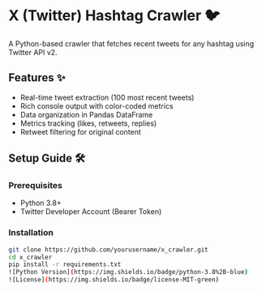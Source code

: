 # X (Twitter) Hashtag Crawler 🐦

A Python-based crawler that fetches recent tweets for any hashtag using Twitter API v2.

## Features ✨
- Real-time tweet extraction (100 most recent tweets)
- Rich console output with color-coded metrics
- Data organization in Pandas DataFrame
- Metrics tracking (likes, retweets, replies)
- Retweet filtering for original content

## Setup Guide 🛠️

### Prerequisites
- Python 3.8+
- Twitter Developer Account (Bearer Token)

### Installation
```bash
git clone https://github.com/yourusername/x_crawler.git
cd x_crawler
pip install -r requirements.txt
![Python Version](https://img.shields.io/badge/python-3.8%2B-blue)
![License](https://img.shields.io/badge/license-MIT-green)

